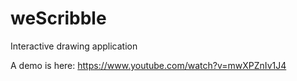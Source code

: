 # weScribble
Interactive drawing application

A demo is here: https://www.youtube.com/watch?v=mwXPZnIv1J4

